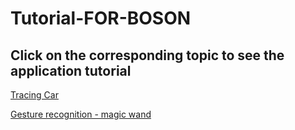 # Tutorial-FOR-BOSON

## Click on the corresponding topic to see the application tutorial

[ Tracing Car](https://github.com/joanna1122/Tutorial-FOR-BOSON/blob/master/Tracing%20Car.md)

[ Gesture recognition - magic wand](http://.https://github.com/joanna1122/Tutorial-FOR-BOSON/blob/master/Gesture%20recognition%20-%20magic%20wand.md)
